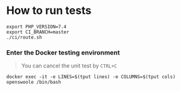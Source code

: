 # How to run tests

```shell
export PHP_VERSION=7.4
export CI_BRANCH=master
./ci/route.sh
```

### Enter the Docker testing environment

> You can cancel the unit test by `CTRL+C`

```shell
docker exec -it -e LINES=$(tput lines) -e COLUMNS=$(tput cols) openswoole /bin/bash
```
